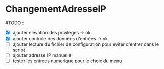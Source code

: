 # ChangementAdresseIP

#TODO :
- [x] ajouter elevation des privileges    -> ok
- [x] ajouter controle des données d'entrées -> ok
- [ ] ajouter lecture du fichier de configuration pour eviter d'entrer dans le script
- [ ] ajouter adresse IP manuelle
- [ ] tester les entrees numerique pour le choix du menu
